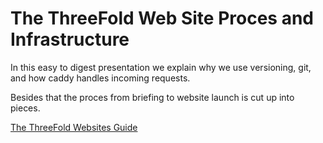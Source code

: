 # The ThreeFold Web Site Proces and Infrastructure

In this easy to digest presentation we explain why we use versioning, git, and how caddy handles incoming requests.

Besides that the proces from briefing to website launch is cut up into pieces.

[The ThreeFold Websites Guide](https://docs.google.com/presentation/d/1dF2uVaDz61UdlQc4gN4tDyAyrEa6K-ZI04VaprVkSLA/edit?usp=sharing)
